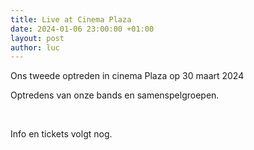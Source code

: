 ```yaml
---
title: Live at Cinema Plaza
date: 2024-01-06 23:00:00 +01:00
layout: post
author: luc
---
```


<p>Ons tweede optreden in cinema Plaza op 30 maart 2024</p>
<p>Optredens van onze bands en samenspelgroepen.</p>

<br>

<p>Info en tickets volgt nog.</p>
